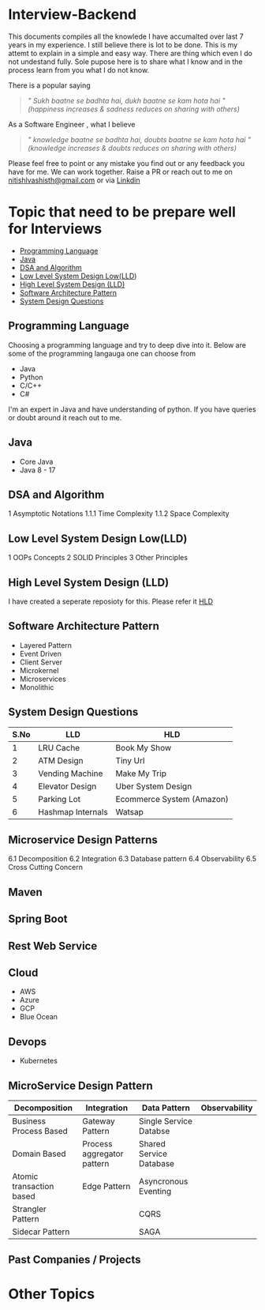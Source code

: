 # Interview-Backend

This documents compiles all the knowlede I have accumalted over last 7 years in my experience. I still believe there is lot to be done.
This is my attemt to explain in a simple and easy way. There are thing which even I do not undestand fully.
Sole pupose here is to share what I know and in the process learn from you what I do not know.

There is a popular saying 

> _" Sukh baatne se badhta hai, dukh baatne se kam hota hai " (happiness increases & sadness reduces on sharing with others)_

As a Software Engineer , what I believe

> _" knowledge baatne se badhta hai, doubts baatne se kam hota hai " (knowledge increases & doubts reduces on sharing with others)_ 

Please feel free to point or any mistake you find out or any feedback you have for me. We can work together. Raise a PR or reach
out to me on nitishlvashisth@gmail.com or via [Linkdin]([url](https://www.linkedin.com/in/nitish-vashisth-31858366/))

# Topic that need to be prepare well for Interviews

  -  [Programming Language](url)
  -  [Java](url)
  -  [DSA and Algorithm](url)
  -  [Low Level System Design Low(LLD](url))
  -  [High Level System Design (LLD)](url)
  -  [Software Architecture Pattern](url)
  -  [System Design Questions](url)
    


## Programming Language
Choosing a programming language and try to deep dive into it. Below are some of the programming langauga one can choose from
* Java
* Python
* C/C++
* C#

I'm an expert in Java and have understanding of python. If you have queries or doubt around it reach out to me.

## Java
* Core Java
* Java 8 - 17

## DSA and Algorithm
1 Asymptotic Notations
1.1.1	Time Complexity
1.1.2	Space Complexity

## Low Level System Design Low(LLD)
1 OOPs Concepts
2 SOLID Principles
3 Other Principles

## High Level System Design (LLD)
I have created a seperate reposioty for this. Please refer it
[HLD](https://github.com/nitish131992/System-Design-Champion)

## Software Architecture Pattern
* Layered Pattern
* Event Driven	
* Client Server 
* Microkernel
* Microservices
* Monolithic

## System Design Questions
| S.No | LLD  | HLD  |
| ------- | --- | --- |
| 1 | LRU Cache         | Book My Show       |
| 2 | ATM Design        | Tiny Url           |
| 3 | Vending Machine   | Make My Trip       |
| 4 | Elevator Design   | Uber System Design |
| 5 | Parking Lot       | Ecommerce System (Amazon)   |
| 6 | Hashmap Internals | Watsap           |


## Microservice Design Patterns
6.1 Decomposition
6.2 Integration
6.3 Database pattern
6.4 Observability
6.5 Cross Cutting Concern

## Maven

## Spring Boot

## Rest Web Service 

## Cloud
* AWS
* Azure
* GCP
* Blue Ocean

## Devops
* Kubernetes

## MicroService Design Pattern
| Decomposition            | Integration                | Data Pattern               | Observability |
| ----------------------   | -------------------------- | -------------------------- | ------------- |
| Business Process Based   | Gateway Pattern            | Single Service Databse     | |
| Domain Based             | Process aggregator pattern | Shared Service Database    | |
| Atomic transaction based | Edge Pattern               | Asyncronous Eventing       | |
| Strangler Pattern        |                            | CQRS                       | |
| Sidecar Pattern          |                            | SAGA                       | |


## Past Companies / Projects

# Other Topics

  
